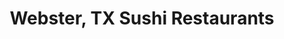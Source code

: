 ---
layout: city
title: Webster, TX Sushi Restaurants
permalink: /texas/webster/
stateAbbr: TX
stateName: Texas
cityName: Webster
---